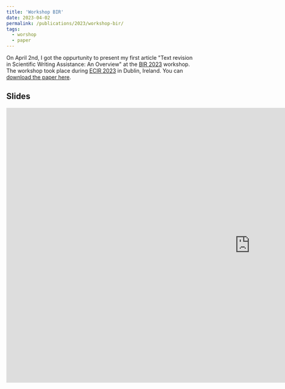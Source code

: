 ```yaml
---
title: 'Workshop BIR'
date: 2023-04-02
permalink: /publications/2023/workshop-bir/
tags:
  - worshop
  - paper
---
```




On April 2nd, I got the oppurtunity to present my first article "Text revision in Scientific Writing Assistance: An Overview" at the [BIR 2023](https://sites.google.com/view/bir-ws/bir-2023) workshop. The workshop took place during [ECIR 2023](https://ecir2023.org/) in Dublin, Ireland.
You can [download the paper here](https://arxiv.org/pdf/2303.16726.pdf).


Slides 
-------------
<embed src="https://jourdanl.github.io/files/Text revision in Scientific Writing Assistance A Review-1.pdf" width="1280" height="720" type='application/pdf'> 



